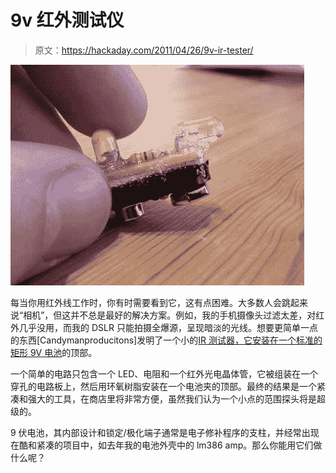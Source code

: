 # 9v 红外测试仪

> 原文：<https://hackaday.com/2011/04/26/9v-ir-tester/>

![](img/131dc49146d1a9733007eb0152e209fa.png "FKN0SF7GMIGB8I1.MEDIUM")

每当你用红外线工作时，你有时需要看到它，这有点困难。大多数人会跳起来说“相机”，但这并不总是最好的解决方案。例如，我的手机摄像头过滤太差，对红外几乎没用，而我的 DSLR 只能拍摄全爆源，呈现暗淡的光线。想要更简单一点的东西[Candymanproducitons]发明了一个小的[IR 测试器，它安装在一个标准的矩形 9V 电池](http://www.instructables.com/id/9V-IR-detector/)的顶部。

一个简单的电路只包含一个 LED、电阻和一个红外光电晶体管，它被组装在一个穿孔的电路板上，然后用环氧树脂安装在一个电池夹的顶部。最终的结果是一个紧凑和强大的工具，在商店里将非常方便，虽然我们认为一个小点的范围探头将是超级的。

9 伏电池，其内部设计和锁定/极化端子通常是电子修补程序的支柱，并经常出现在酷和紧凑的项目中，如去年我的电池外壳中的 lm386 amp。那么你能用它们做什么呢？